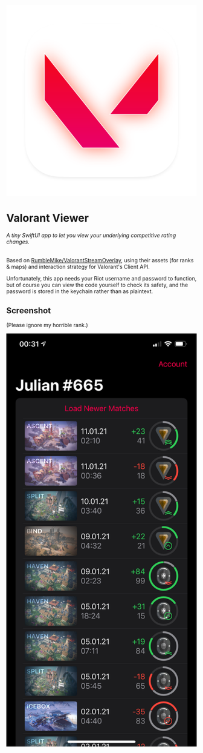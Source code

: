 <p align="center">
  <img src="Resources/AppIcon.appiconset/mac_512x512@2x.png" alt="Icon" width=512 />
</p>

# Valorant Viewer

###### A tiny SwiftUI app to let you view your underlying competitive rating changes.

Based on [RumbleMike/ValorantStreamOverlay](https://github.com/RumbleMike/ValorantStreamOverlay), using their assets (for ranks & maps) and interaction strategy for Valorant's Client API.

Unfortunately, this app needs your Riot username and password to function, but of course you can view the code yourself to check its safety, and the password is stored in the keychain rather than as plaintext.

## Screenshot

(Please ignore my horrible rank.)

<p align="center">
  <img src="Resources/GitHub/Screenshot.png" alt="Screenshot" width=621 />
</p>
